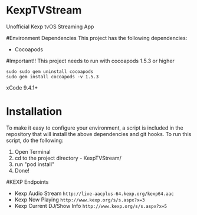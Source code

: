 # KexpTVStream
Unofficial Kexp tvOS Streaming App

#Environment Dependencies
This project has the following dependencies:
- Cocoapods

#Important!!
This project needs to run with cocoapods 1.5.3 or higher
```
sudo sudo gem uninstall cocoapods
sudo gem install cocoapods -v 1.5.3
```
xCode 9.4.1+

# Installation
To make it easy to configure your environment, a script is included in the repository that will install the above dependencies and git hooks. To run this script, do the following:  

1. Open Terminal  
2. cd to the project directory - KexpTVStream/
3. run "pod install" 
5. Done!  

#KEXP Endpoints
- Kexp Audio Stream `http://live-aacplus-64.kexp.org/kexp64.aac`
- Kexp Now Playing `http://www.kexp.org/s/s.aspx?x=3`
- Kexp Current DJ/Show Info `http://www.kexp.org/s/s.aspx?x=5`
